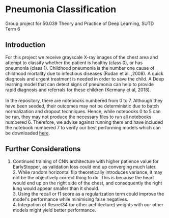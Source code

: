 # Pneumonia Classification
Group project for 50.039 Theory and Practice of Deep Learning, SUTD Term 6
<br>
## Introduction
For this project we receive grayscale X-ray images of the chest area and attempt to classify whether the patient is healthy (class 0), or has pneumonia (class 1). Childhood pneumonia is the number one cause of childhood mortality due to infectious diseases (Rudan et al. ,2008). A quick diagnosis and urgent treatment is needed in order to save the child. A Deep learning model that can detect signs of pneumonia can help to provide rapid diagnosis and referrals for these children (Kermany et al, 2018).
<br>
<br> In the repository, there are notebooks numbered from 0 to 7. Although they have been seeded, their outcomes may not be deterministic due to batch normalization and dropout techniques. Hence, while notebooks 0 to 5 can be run, they may not produce the necessary files to run all notebooks numbered 6. Therefore, we advise against running them and have included the notebook numbered 7 to verify our best performing models which can be downloaded [here](https://drive.google.com/drive/folders/1zcXmKO0L9nvmTLk23JpvpBmgLlQouqLa?usp=sharing).
<br>
## Further Considerations
1. Continued training of CNN architecture with higher patience value for EarlyStopper, as validation loss could end up converging much later.
<br> 2. While random horizontal flip theoretically introduces variance, it may not be the objectively correct thing to do. This is because the heart would end up on the right side of the chest, and consequently the right lung would appear smaller than it should.
<br> 3. Using the recall or f1 score as a regularization term could improve the model's performance while minimising false negatives.
<br> 4. Integration of Resnet34 (or other architecture) weights with our other models might yield better performance.
<br>
